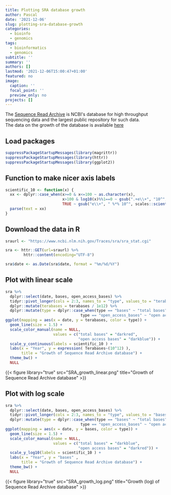 ```yaml
---
title: Plotting SRA database growth
author: Pascal
date: '2021-12-06'
slug: plotting-sra-database-growth
categories:
  - bioinfo
  - genomics
tags:
  - bioinformatics
  - genomics
subtitle: ''
summary: ''
authors: []
lastmod: '2021-12-06T15:00:47+01:00'
featured: no
image:
  caption: ''
  focal_point: ''
  preview_only: no
projects: []
---
```


The [Sequence Read Archive](https://www.ncbi.nlm.nih.gov/sra/) is NCBI's database for high throughput sequencing data and the largest public repository for such data.  
The data on the growth of the database is available [here](https://www.ncbi.nlm.nih.gov/sra/docs/sragrowth/)

## Load packages

```r
suppressPackageStartupMessages(library(magrittr))
suppressPackageStartupMessages(library(httr))
suppressPackageStartupMessages(library(ggplot2))
```

## Function to make nicer axis labels

```r
scientific_10 <- function(x) {
  xx <- dplyr::case_when(x>=0 & x<=100 ~ as.character(x),
                         x>100 & log10(x)%%1==0 ~ gsub(".+e\\+", "10^", scales::scientific_format()(x)),
                         TRUE ~ gsub("e\\+", " %*% 10^", scales::scientific_format()(x))) 
  parse(text = xx)
}
```


## Download the data in  R

```r
sraurl <- "https://www.ncbi.nlm.nih.gov/Traces/sra/sra_stat.cgi"

sra <- httr::GET(url=sraurl) %>% 
        httr::content(encoding="UTF-8")

sra$date <- as.Date(sra$date, format = "%m/%d/%Y")
```

## Plot with linear scale

```r
sra %>%
  dplyr::select(date, bases, open_access_bases) %>%
  tidyr::pivot_longer(cols = 2:3, names_to = "type", values_to = "terabases") %>%
  dplyr::mutate(terabases = terabases / 1e12) %>%
  dplyr::mutate(type = dplyr::case_when(type == "bases" ~ "total bases",
                                 type == "open_access_bases" ~ "open access bases")) %>%
ggplot(mapping = aes(x = date, y = terabases, color = type)) +
  geom_line(size = 1.5) +
  scale_color_manual(name = NULL,
                     values = c("total bases" = "darkred",
                                "open access bases" = "darkblue")) +
  scale_y_continuous(labels = scientific_10 ) +
  labs(x = "Year", y = expression( Terabases~(10^12) ),
       title = "Growth of Sequence Read Archive database") +
  theme_bw() +
  NULL
```
{{< figure library="true" src="SRA_growth_linear.png" title="Growth of Sequence Read Archive database" >}}  


## Plot with log scale

```r
sra %>%
  dplyr::select(date, bases, open_access_bases) %>%
  tidyr::pivot_longer(cols = 2:3, names_to = "type", values_to = "bases") %>%
  dplyr::mutate(type = dplyr::case_when(type == "bases" ~ "total bases",
                                 type == "open_access_bases" ~ "open access bases")) %>%
ggplot(mapping = aes(x = date, y = bases, color = type)) + 
  geom_line(size = 1.5) + 
  scale_color_manual(name = NULL,
                     values = c("total bases" = "darkblue",
                                "open access bases" = "darkred")) +
  scale_y_log10(labels = scientific_10 ) +
  labs(x = "Year", y = "bases" ,
       title = "Growth of Sequence Read Archive database") +
  theme_bw() +
  NULL
```
{{< figure library="true" src="SRA_growth_log.png" title="Growth (log) of Sequence Read Archive database" >}}  

